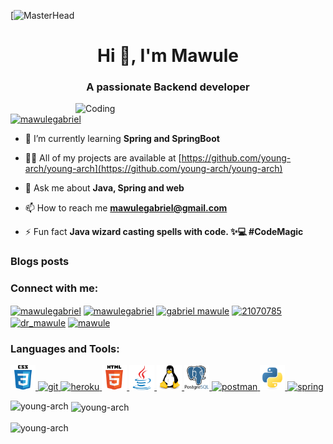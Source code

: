 [![MasterHead](https://encrypted-tbn0.gstatic.com/images?q=tbn:ANd9GcT7IA-YAYMImjodJLEbZlNkVT7jvEbi0ZNW5A&usqp=CAU)
<h1 align="center">Hi 👋, I'm Mawule</h1>
<h3 align="center">A passionate Backend developer</h3>
<img align="right" alt="Coding" width="400" src="https://cdn.hashnode.com/res/hashnode/image/upload/v1690034956546/101c1694-7e87-458e-afd5-ab65c48c468e.gif"

<p align="left"> <a href="https://twitter.com/mawulegabriel" target="blank"><img src="https://img.shields.io/twitter/follow/mawulegabriel?logo=twitter&style=for-the-badge" alt="mawulegabriel" /></a> </p>

- 🌱 I’m currently learning **Spring and SpringBoot**

- 👨‍💻 All of my projects are available at [https://github.com/young-arch/young-arch](https://github.com/young-arch/young-arch)

- 💬 Ask me about **Java, Spring and web**

- 📫 How to reach me **mawulegabriel@gmail.com**

- ⚡ Fun fact **Java wizard casting spells with code. ✨💻 #CodeMagic**

### Blogs posts
<!-- BLOG-POST-LIST:START -->
<!-- BLOG-POST-LIST:END -->

<h3 align="left">Connect with me:</h3>
<p align="left">
<a href="https://dev.to/mawulegabriel" target="blank"><img align="center" src="https://raw.githubusercontent.com/rahuldkjain/github-profile-readme-generator/master/src/images/icons/Social/devto.svg" alt="mawulegabriel" height="30" width="40" /></a>
<a href="https://twitter.com/mawulegabriel" target="blank"><img align="center" src="https://raw.githubusercontent.com/rahuldkjain/github-profile-readme-generator/master/src/images/icons/Social/twitter.svg" alt="mawulegabriel" height="30" width="40" /></a>
<a href="https://linkedin.com/in/gabriel mawule" target="blank"><img align="center" src="https://raw.githubusercontent.com/rahuldkjain/github-profile-readme-generator/master/src/images/icons/Social/linked-in-alt.svg" alt="gabriel mawule" height="30" width="40" /></a>
<a href="https://stackoverflow.com/users/21070785" target="blank"><img align="center" src="https://raw.githubusercontent.com/rahuldkjain/github-profile-readme-generator/master/src/images/icons/Social/stack-overflow.svg" alt="21070785" height="30" width="40" /></a>
<a href="https://instagram.com/dr_mawule" target="blank"><img align="center" src="https://raw.githubusercontent.com/rahuldkjain/github-profile-readme-generator/master/src/images/icons/Social/instagram.svg" alt="dr_mawule" height="30" width="40" /></a>
<a href="https://www.leetcode.com/mawule" target="blank"><img align="center" src="https://raw.githubusercontent.com/rahuldkjain/github-profile-readme-generator/master/src/images/icons/Social/leet-code.svg" alt="mawule" height="30" width="40" /></a>
</p>

<h3 align="left">Languages and Tools:</h3>
<p align="left"> <a href="https://www.w3schools.com/css/" target="_blank" rel="noreferrer"> <img src="https://raw.githubusercontent.com/devicons/devicon/master/icons/css3/css3-original-wordmark.svg" alt="css3" width="40" height="40"/> </a> <a href="https://git-scm.com/" target="_blank" rel="noreferrer"> <img src="https://www.vectorlogo.zone/logos/git-scm/git-scm-icon.svg" alt="git" width="40" height="40"/> </a> <a href="https://heroku.com" target="_blank" rel="noreferrer"> <img src="https://www.vectorlogo.zone/logos/heroku/heroku-icon.svg" alt="heroku" width="40" height="40"/> </a> <a href="https://www.w3.org/html/" target="_blank" rel="noreferrer"> <img src="https://raw.githubusercontent.com/devicons/devicon/master/icons/html5/html5-original-wordmark.svg" alt="html5" width="40" height="40"/> </a> <a href="https://www.java.com" target="_blank" rel="noreferrer"> <img src="https://raw.githubusercontent.com/devicons/devicon/master/icons/java/java-original.svg" alt="java" width="40" height="40"/> </a> <a href="https://www.linux.org/" target="_blank" rel="noreferrer"> <img src="https://raw.githubusercontent.com/devicons/devicon/master/icons/linux/linux-original.svg" alt="linux" width="40" height="40"/> </a> <a href="https://www.postgresql.org" target="_blank" rel="noreferrer"> <img src="https://raw.githubusercontent.com/devicons/devicon/master/icons/postgresql/postgresql-original-wordmark.svg" alt="postgresql" width="40" height="40"/> </a> <a href="https://postman.com" target="_blank" rel="noreferrer"> <img src="https://www.vectorlogo.zone/logos/getpostman/getpostman-icon.svg" alt="postman" width="40" height="40"/> </a> <a href="https://www.python.org" target="_blank" rel="noreferrer"> <img src="https://raw.githubusercontent.com/devicons/devicon/master/icons/python/python-original.svg" alt="python" width="40" height="40"/> </a> <a href="https://spring.io/" target="_blank" rel="noreferrer"> <img src="https://www.vectorlogo.zone/logos/springio/springio-icon.svg" alt="spring" width="40" height="40"/> </a> </p>

<p><img align="left" src="https://github-readme-stats.vercel.app/api/top-langs?username=young-arch&show_icons=true&locale=en&layout=compact" alt="young-arch" /></p>

<p>&nbsp;<img align="center" src="https://github-readme-stats.vercel.app/api?username=young-arch&show_icons=true&locale=en" alt="young-arch" /></p>

<p><img align="center" src="https://github-readme-streak-stats.herokuapp.com/?user=young-arch&" alt="young-arch" /></p>
